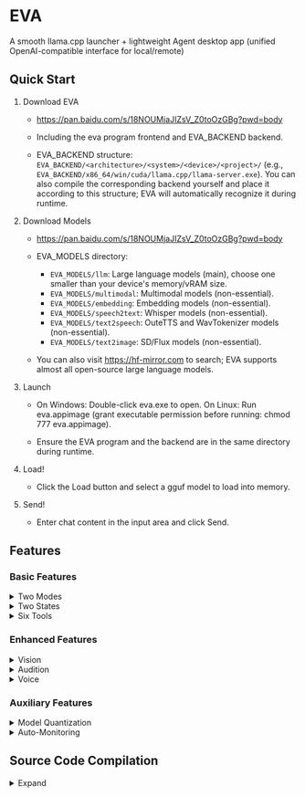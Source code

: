 # EVA

A smooth llama.cpp launcher + lightweight Agent desktop app (unified OpenAI-compatible interface for local/remote)



## Quick Start

1. Download EVA

    - https://pan.baidu.com/s/18NOUMjaJIZsV_Z0toOzGBg?pwd=body

    - Including the eva program frontend and EVA_BACKEND backend.

    - EVA_BACKEND structure: `EVA_BACKEND/<architecture>/<system>/<device>/<project>/` (e.g., `EVA_BACKEND/x86_64/win/cuda/llama.cpp/llama-server.exe`). You can also compile the corresponding backend yourself and place it according to this structure; EVA will automatically recognize it during runtime.

2. Download Models

    - https://pan.baidu.com/s/18NOUMjaJIZsV_Z0toOzGBg?pwd=body

    - EVA_MODELS directory:
      - `EVA_MODELS/llm`: Large language models (main), choose one smaller than your device's memory/vRAM size.
      - `EVA_MODELS/multimodal`: Multimodal models (non-essential).
      - `EVA_MODELS/embedding`: Embedding models (non-essential).
      - `EVA_MODELS/speech2text`: Whisper models (non-essential).
      - `EVA_MODELS/text2speech`: OuteTTS and WavTokenizer models (non-essential).
      - `EVA_MODELS/text2image`: SD/Flux models (non-essential).

    - You can also visit https://hf-mirror.com to search; EVA supports almost all open-source large language models.

3. Launch

    - On Windows: Double-click eva.exe to open. On Linux: Run eva.appimage (grant executable permission before running: chmod 777 eva.appimage).

    - Ensure the EVA program and the backend are in the same directory during runtime.

4. Load!

    - Click the Load button and select a gguf model to load into memory.

5. Send!

    - Enter chat content in the input area and click Send.
    
## Features

### Basic Features

<details>
<summary> Two Modes </summary>

1. Local Mode: After selecting a gguf model, start the local `llama-server` program, which by default opens port 8080 and can also be accessed via a web page.

2. Connection Mode: Fill in `endpoint/key/model` to switch to a remote model, using the OpenAI-compatible interface (`/v1/chat/completions`).

</details>

<details>
<summary> Two States </summary>

1. Conversation State
   
   - Enter chat content in the input area, and the model will respond.
   
   - Mounted tools can be used.
   
   - Press F1 to take a screenshot, press F2 to record audio; screenshots and recordings will be sent to multimodal or Whisper models for corresponding processing.

2. Completion State
   
   - Type any text in the output area, and the model will complete it.

</details>

<details>
<summary> Six Tools </summary>

```txt
    Attach the "tool protocol" to the system prompt to guide the model to initiate calls with <tool_call>JSON</tool_call>;
    After inference, automatically parse tool requests, execute them, and send the results as "tool_response: ..." until there are no new requests.
```

1. Calculator
   
   - The model outputs calculation formulas to the calculator tool, which returns the results.
   
   - Example: Calculate 888*999
   
   - Difficulty level: ⭐

2. Mouse & Keyboard
   
   - The model outputs action sequences to control the user's mouse and keyboard; the model needs to have vision to complete positioning.
   
   - Example: Help me automatically farm in MapleStory
   
   - Difficulty level: ⭐⭐⭐⭐⭐

3. Software Engineer
   
   - Similar to Cline's automated tool execution chain (execute_command/read_file/write_file/edit_file/list_files/search_content/MCP...).
   
   - Example: Help me build an initial CMake Qt project
   
   - Difficulty level: ⭐⭐⭐⭐⭐

4. Knowledge Base
   
   - The model outputs query text to the knowledge base tool, which returns the three most relevant embedded knowledge entries.
   
   - Requirement: First upload text and build in "Proliferation - Knowledge Base" (start the embedding service → store segments one by one via /v1/embeddings).
   
   - Example: What features does EVA have?
   
   - Difficulty level: ⭐⭐⭐

5. Text-to-Image
   
   - The model outputs painting prompts to the text-to-image tool, which returns the generated image.
   
   - Requirement: Users need to configure the path of the text-to-image model in the proliferation window first; supports SD and Flux models.
   
   - Example: Draw a girl
   
   - Difficulty level: ⭐⭐

6. MCP Tool
   
   - Obtain rich external tools through the MCP service.
   
   - Note: After mounting the tool, you need to go to the proliferation window to configure the MCP service.
   
   - Difficulty level: ⭐⭐⭐⭐⭐

</details>

### Enhanced Features

<details>
<summary> Vision </summary>

- Introduction: In Local Mode + Conversation State, you can mount a vision model. Vision models usually have "mmproj" in their names and only match specific models. After successful mounting, users can select images for pre-decoding to serve as the model's context.

- Activation method: Right-click "Mount Vision" in settings and select mmproj; after dragging/dropping, right-clicking to upload, or pressing F1 to take a screenshot, click "Send" for pre-decoding, then proceed with Q&A.

</details>

<details>
<summary> Audition </summary>

- Introduction: Convert the user's voice to text with the whisper.cpp project, or directly input audio to convert to subtitle files.

- Activation method: Right-click the status area to open "Proliferation - Speech-to-Text", select the Whisper model path; return to the main interface, press F2 to start/end recording, and the transcription will be automatically filled in the input box after ending.

</details>

<details>
<summary> Voice </summary>

- Introduction: Convert the text output by the model to voice and play it automatically using Windows' voice function, or configure the OuteTTS model for text-to-speech.

- Activation method: Right-click the status area to open "Proliferation - Text-to-Speech", select system voice or OuteTTS+WavTokenizer and start.

</details>

### Auxiliary Features

<details>
<summary> Model Quantization </summary>

- You can right-click the status area to pop up the proliferation window, and quantize unquantized fp32, fp16, bf16 gguf models in the model quantization tab.

</details>

<details>
<summary> Auto-Monitoring </summary>

- In local conversation state, after mounting vision, you can set the monitoring frame rate; then the latest 1-minute screen frames will be automatically attached to the next sending.

</details>

## Source Code Compilation

<details>
<summary> Expand </summary>

1. Configure the environment
   
   - Install a compiler: Use MSVC or MinGW for Windows; use g++ or clang for Linux.
   
   - Install Qt5.15 library: https://download.qt.io/
   
   - Install cmake: https://cmake.org/

2. Clone the source code
   
   ```bash
   git clone https://github.com/ylsdamxssjxxdd/eva.git
   ```

3. Compile
   
   ```bash
   cd eva
   cmake -B build -DBODY_PACK=OFF
   cmake --build build --config Release -j 8
   ```
   
   - BODY_PACK: A flag for packaging. If enabled, all components will be placed in the bin directory on Windows; all components will be packaged into an AppImage file on Linux, but dependencies such as linuxdeploy need to be configured by yourself.

4. Backend preparation
   
- Obtain compiled inference programs from upstream or third parties, and create an `EVA_BACKEND/` directory in the project root directory (at the same level as `CMakeLists.txt`).
- Place third-party programs according to the central doctrine: `EVA_BACKEND/<architecture>/<system>/<device>/<project>/`, for example:
  - `EVA_BACKEND/x86_64/win/cuda/llama.cpp/llama-server(.exe)`
  - Architecture: `x86_64`, `x86_32`, `arm64`, `arm32`
  - System: `win`, `linux`
  - Device: `cpu`, `cuda`, `vulkan`, `opencl` (custom extensions allowed)
  - Project: e.g., `llama.cpp`, `whisper.cpp`, `stable-diffusion.cpp`
- During runtime, EVA only enumerates devices and searches for executable files in the same architecture directory of the local machine, and automatically completes the library search path (Windows: PATH; Linux: LD_LIBRARY_PATH).

5. Packaging and distribution (ready to use after decompression)
   
   - Package the executable (build/bin/eva[.exe]), the同级 directory `EVA_BACKEND/`, necessary third-party components and resources, and the optional `EVA_MODELS/` together;
   - Directory example:
     - `EVA_BACKEND/<arch>/<os>/<device>/llama.cpp/llama-server(.exe)`
     - `EVA_BACKEND/<arch>/<os>/<device>/whisper.cpp/whisper-cli(.exe)`
     - `EVA_BACKEND/<arch>/<os>/<device>/llama-tts/llama-tts(.exe)`
     - `EVA_MODELS/{llm,embedding,speech2text,text2speech,text2image}/...`
   - The program will create `EVA_TEMP/` in the same directory on first startup to save configurations, history, and intermediate products.

</details>